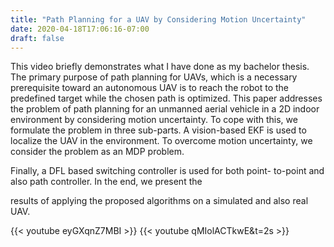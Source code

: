 ```yaml
---
title: "Path Planning for a UAV by Considering Motion Uncertainty"
date: 2020-04-18T17:06:16-07:00
draft: false
---
```

This video briefly demonstrates what I have done as my bachelor thesis.
The primary purpose of path planning for UAVs,
which is a necessary prerequisite toward an autonomous UAV is
to reach the robot to the predefined target while the chosen path
is optimized. This paper addresses the problem of path planning
for an unmanned aerial vehicle in a 2D indoor environment by
considering motion uncertainty. To cope with this, we formulate
the problem in three sub-parts. A vision-based EKF is used
to localize the UAV in the environment. To overcome motion
uncertainty, we consider the problem as an MDP problem.

Finally, a DFL based switching controller is used for both point-
to-point and also path controller. In the end, we present the

results of applying the proposed algorithms on a simulated and
also real UAV.


{{< youtube eyGXqnZ7MBI >}}
{{< youtube qMIolACTkwE&t=2s >}}
